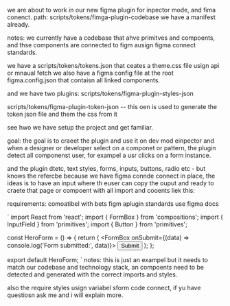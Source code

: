 we are about to work in our new figma plugin for inpector mode, and fima conenct.
path: scripts/tokens/fimga-plugin-codebase we have a manifest already.


notes:
we currently have a codebase that ahve primitves and compoents, and thse components are connected to figm ausign figma connect standards.

we have a scripts/tokens/tokens.json that ceates a theme.css file usign api or mnaual fetch we also have a figma config file at the root figma.config.json that contaisn all linked components.

and we have two plugins: scripts/tokens/figma-plugin-styles-json

scripts/tokens/figma-plugin-token-json -- this oen is used to generate the token json file and them the css from it

see hwo we have setup the project and get familiar.

goal:
the goal is to craeet the plugin and use it on dev mod einpector and when a designer or developer select on a componet or pattern, the plugin detect all componenst user, for exampel a usr clicks on a form instance.

and the plugin dtetc,
text styles, forms, inputs, buttons, radio etc - but knows the refercbe because we have figma connde connect in place, the ideas is to have an input where th euser can copy the ouput and ready to craete that page or compoent with all import and cooents  liek this:

requirements: comoatibel with bets figm aplugin standards use figma docs

`
import React from 'react';
import { FormBox } from 'compositions';
import { InputField } from 'primitives';
import { Button } from 'primitives';

const HeroForm = () => {
  return (
    <FormBox onSubmit={(data) => console.log('Form submitted:', data)}>
      <InputField 
        label="Name"
        placeholder="Enter name"
        required
      />
      <InputField 
        label="Email"
        placeholder="Enter email"
        required
      />
      <InputField 
        label="Company"
        placeholder="Enter company"
        required
      />
      <Button variant="primary" type="submit">
        Submit
      </Button>
    </FormBox>
  );
};

export default HeroForm;
`
notes: this is just an exampel but it needs to match our codebase and technology stack, an compoents need to be detected and generated with the correct imports and styles.

also the require styles usign variabel sform code connect, if yu have questiosn ask me and i will explain more.